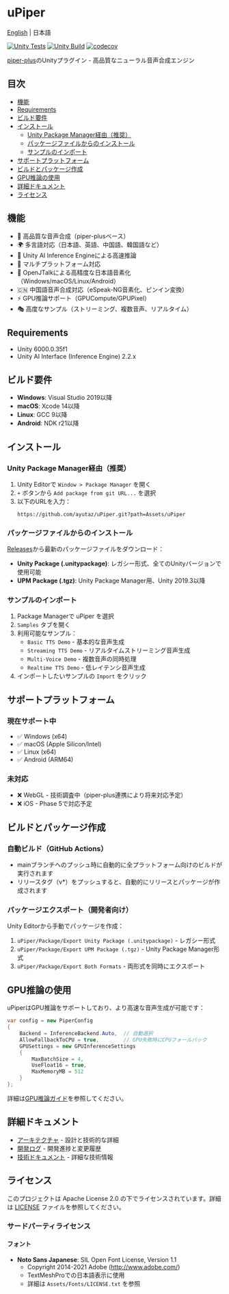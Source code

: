 # uPiper

[English](README.en.md) | 日本語

[![Unity Tests](https://github.com/ayutaz/uPiper/actions/workflows/unity-tests.yml/badge.svg)](https://github.com/ayutaz/uPiper/actions/workflows/unity-tests.yml)
[![Unity Build](https://github.com/ayutaz/uPiper/actions/workflows/unity-build.yml/badge.svg)](https://github.com/ayutaz/uPiper/actions/workflows/unity-build.yml)
[![codecov](https://codecov.io/github/ayutaz/uPiper/graph/badge.svg?token=348eb741-4320-4368-89fa-3eee5188bd3f)](https://codecov.io/github/ayutaz/uPiper)

[piper-plus](https://github.com/ayutaz/piper-plus)のUnityプラグイン - 高品質なニューラル音声合成エンジン

## 目次

- [機能](#機能)
- [Requirements](#requirements)
- [ビルド要件](#ビルド要件)
- [インストール](#インストール)
  - [Unity Package Manager経由（推奨）](#unity-package-manager経由推奨)
  - [パッケージファイルからのインストール](#パッケージファイルからのインストール)
  - [サンプルのインポート](#サンプルのインポート)
- [サポートプラットフォーム](#サポートプラットフォーム)
- [ビルドとパッケージ作成](#ビルドとパッケージ作成)
- [GPU推論の使用](#gpu推論の使用)
- [詳細ドキュメント](#詳細ドキュメント)
- [ライセンス](#ライセンス)

## 機能

- 🎤 高品質な音声合成（piper-plusベース）
- 🌍 多言語対応（日本語、英語、中国語、韓国語など）
- 🚀 Unity AI Inference Engineによる高速推論
- 📱 マルチプラットフォーム対応
- 🔧 OpenJTalkによる高精度な日本語音素化（Windows/macOS/Linux/Android）
- 🇨🇳 中国語音声合成対応（eSpeak-NG音素化、ピンイン変換）
- ⚡ GPU推論サポート（GPUCompute/GPUPixel）
- 🎭 高度なサンプル（ストリーミング、複数音声、リアルタイム）

## Requirements
* Unity 6000.0.35f1
* Unity AI Interface (Inference Engine) 2.2.x

## ビルド要件

- **Windows**: Visual Studio 2019以降
- **macOS**: Xcode 14以降
- **Linux**: GCC 9以降
- **Android**: NDK r21以降

## インストール

### Unity Package Manager経由（推奨）
1. Unity Editorで `Window > Package Manager` を開く
2. `+` ボタンから `Add package from git URL...` を選択
3. 以下のURLを入力：
   ```
   https://github.com/ayutaz/uPiper.git?path=Assets/uPiper
   ```

### パッケージファイルからのインストール
[Releases](https://github.com/ayutaz/uPiper/releases)から最新のパッケージファイルをダウンロード：
- **Unity Package (.unitypackage)**: レガシー形式、全てのUnityバージョンで使用可能
- **UPM Package (.tgz)**: Unity Package Manager用、Unity 2019.3以降

### サンプルのインポート
1. Package Managerで uPiper を選択
2. `Samples` タブを開く
3. 利用可能なサンプル：
   - `Basic TTS Demo` - 基本的な音声生成
   - `Streaming TTS Demo` - リアルタイムストリーミング音声生成
   - `Multi-Voice Demo` - 複数音声の同時処理
   - `Realtime TTS Demo` - 低レイテンシ音声生成
4. インポートしたいサンプルの `Import` をクリック

## サポートプラットフォーム

### 現在サポート中
- ✅ Windows (x64)
- ✅ macOS (Apple Silicon/Intel)
- ✅ Linux (x64)
- ✅ Android (ARM64)

### 未対応
- ❌ WebGL - 技術調査中（piper-plus連携により将来対応予定）
- ❌ iOS - Phase 5で対応予定

## ビルドとパッケージ作成

### 自動ビルド（GitHub Actions）
- mainブランチへのプッシュ時に自動的に全プラットフォーム向けのビルドが実行されます
- リリースタグ（v*）をプッシュすると、自動的にリリースとパッケージが作成されます

### パッケージエクスポート（開発者向け）
Unity Editorから手動でパッケージを作成：
1. `uPiper/Package/Export Unity Package (.unitypackage)` - レガシー形式
2. `uPiper/Package/Export UPM Package (.tgz)` - Unity Package Manager形式
3. `uPiper/Package/Export Both Formats` - 両形式を同時にエクスポート

## GPU推論の使用

uPiperはGPU推論をサポートしており、より高速な音声生成が可能です：

```csharp
var config = new PiperConfig
{
    Backend = InferenceBackend.Auto,  // 自動選択
    AllowFallbackToCPU = true,        // GPU失敗時にCPUフォールバック
    GPUSettings = new GPUInferenceSettings
    {
        MaxBatchSize = 4,
        UseFloat16 = true,
        MaxMemoryMB = 512
    }
};
```

詳細は[GPU推論ガイド](docs/ja/guides/technical/gpu-inference.md)を参照してください。

## 詳細ドキュメント

- [アーキテクチャ](docs/ja/ARCHITECTURE.md) - 設計と技術的な詳細
- [開発ログ](docs/DEVELOPMENT_LOG.md) - 開発進捗と変更履歴
- [技術ドキュメント](docs/ja/guides/technical/) - 詳細な技術情報

## ライセンス

このプロジェクトは Apache License 2.0 の下でライセンスされています。詳細は [LICENSE](LICENSE) ファイルを参照してください。

### サードパーティライセンス

#### フォント
- **Noto Sans Japanese**: SIL Open Font License, Version 1.1
  - Copyright 2014-2021 Adobe (http://www.adobe.com/)
  - TextMeshProでの日本語表示に使用
  - 詳細は `Assets/Fonts/LICENSE.txt` を参照
